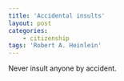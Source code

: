 ```yaml
---
title: 'Accidental insults'
layout: post
categories:
    - citizenship
tags: 'Robert A. Heinlein'
---
```


Never insult anyone by accident.